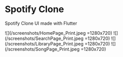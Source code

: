 # Spotify Clone

Spotify Clone UI made with Flutter

![](/screenshots/HomePage_Print.jpeg =1280x720)
![](/screenshots/SearchPage_Print.jpeg =1280x720)
![](/screenshots/LibraryPage_Print.jpeg =1280x720)
![](/screenshots/SongPage_Print.jpeg =1280x720)

